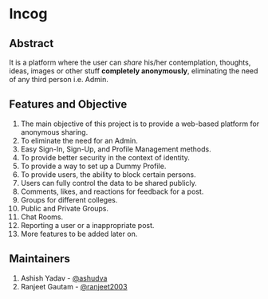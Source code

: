 # Incog 

## Abstract
It is a platform where the user can *share* his/her contemplation, thoughts, ideas, images or other stuff **completely anonymously**, eliminating the need of any third person i.e. Admin.

## Features and Objective

1. The main objective of this project is to provide a web-based platform for anonymous sharing.
2. To eliminate the need for an Admin.
3. Easy Sign-In, Sign-Up, and Profile Management methods.
4. To provide better security in the context of identity.
5. To provide a way to set up a Dummy Profile.
6. To provide users, the ability to block certain persons.
7. Users can fully control the data to be shared publicly.
8. Comments, likes, and reactions for feedback for a post.
9. Groups for different colleges.
10. Public and Private Groups.
11. Chat Rooms.
12. Reporting a user or a inappropriate post.
13. More features to be added later on.

## Maintainers
1. Ashish Yadav - [@ashudva](https://github.com/ashudva/)
2. Ranjeet Gautam - [@ranjeet2003](https://github.com/ranjeet2003)
